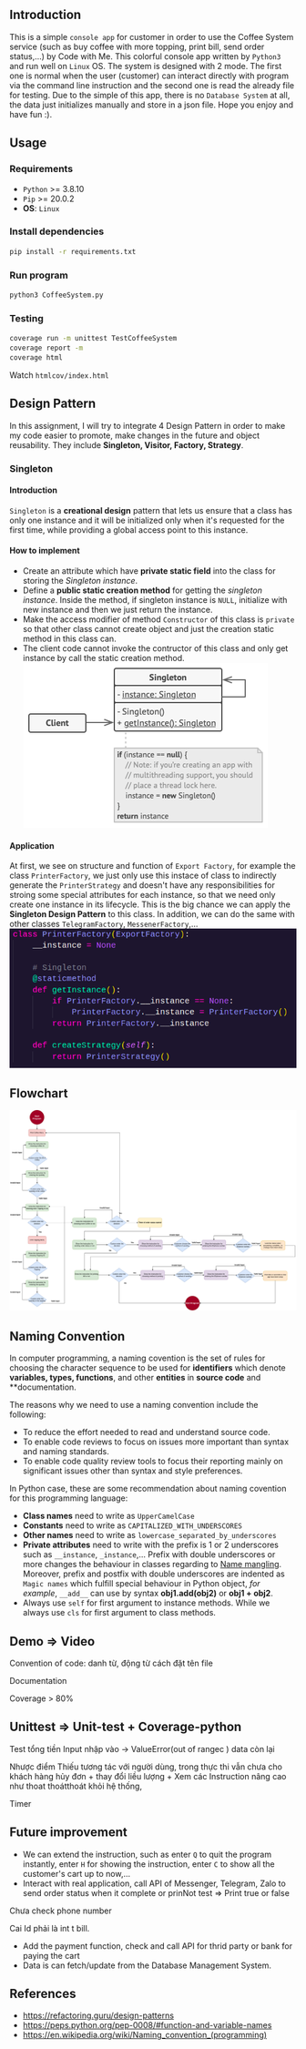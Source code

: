 ## Introduction
This is a simple `console app` for customer in order to use the Coffee System service (such as buy coffee with more topping, print bill, send order status,...) by Code with Me. This colorful console app written by `Python3` and run well on `Linux` OS. The system is designed with 2 mode. The first one is normal when the user (customer) can interact directly with program via the command line instruction and the second one is read the already file for testing. Due to the simple of this app, there is no `Database System` at all, the data just initializes manually and store in a json file. Hope you enjoy and have fun :).

## Usage
### Requirements
+ `Python` >= 3.8.10
+ `Pip` >= 20.0.2
+ **OS**: `Linux` 

### Install dependencies
``` sh
pip install -r requirements.txt
```

### Run program
``` sh
python3 CoffeeSystem.py
```

### Testing
``` sh
coverage run -m unittest TestCoffeeSystem
coverage report -m
coverage html
```

Watch `htmlcov/index.html`

## Design Pattern
In this assignment, I will try to integrate 4 Design Pattern in order to make my code easier to promote, make changes in the future and object reusability. They include **Singleton, Visitor, Factory, Strategy**. 
### Singleton

#### Introduction
`Singleton` is a **creational design** pattern that lets us ensure that a class has only one instance and it will be initialized only when it's requested for the first time, while providing a global access point to this instance.


#### How to implement
+ Create an attribute which have **private static field** into the class for storing the *Singleton instance*.
+ Define a **public static creation method** for getting the *singleton instance*. Inside the method, if singleton instance is `NULL`, initialize with new instance and then we just return the instance.
+ Make the access modifier of method `Constructor` of this class is `private` so that other class cannot create object and just the creation static method in this class can.
+ The client code cannot invoke the contructor of this class and only get instance by call the static creation method. 
![](/images/singleton-structure.png)

#### Application
At first, we see on structure and function of `Export Factory`, for example the class `PrinterFactory`, we just only use this instace of class to indirectly generate the `PrinterStrategy` and doesn't have any responsibilities for stroing some special attributes for each instance, so that we need only create one instance in its lifecycle. This is the big chance we can apply the **Singleton Design Pattern** to this class. In addition, we can do the same with other classes `TelegramFactory`, `MessenerFactory`,...
![](/images/singleton-code.png)

## Flowchart
![](/images/Flowchart.png) 


## Naming Convention
In computer programming, a naming covention is the set of rules for choosing the character sequence to be used for **identifiers** which denote **variables, types, functions**, and other **entities** in **source code** and **documentation.

The reasons why we need to use a naming convention include the following:
- To reduce the effort needed to read and understand source code.
- To enable code reviews to focus on issues more important than syntax and naming standards.
- To enable code quality review tools to focus their reporting mainly on significant issues other than syntax and style preferences.

In Python case, these are some recommendation about naming covention for this programming language:
- **Class names** need to write as `UpperCamelCase`
- **Constants** need to write as `CAPITALIZED_WITH_UNDERSCORES`
- **Other names** need to write as `lowercase_separated_by_underscores`
- **Private attributes** need to write with the prefix is 1 or 2 underscores such as `__instance`, `_instance`,... Prefix with double underscores or more changes the behaviour in classes regarding to [Name mangling](https://en.wikipedia.org/wiki/Name_mangling#Python). Moreover, prefix and postfix with double underscores are indented as `Magic names` which fulfill special behaviour in Python object, *for example*, `__add__` can use by syntax **obj1.__add__(obj2)** or **obj1 + obj2**.
- Always use `self` for first argument to instance methods. While we always use `cls` for first argument to class methods.

## Demo => Video

Convention of code:
danh từ, động từ
cách đặt tên file

Documentation

Coverage > 80%

## Unittest => Unit-test + Coverage-python
Test tổng tiền
Input nhập vào -> ValueError(out of rangec  )
data còn lại

Nhược điểm
Thiếu tương tác với người dùng, trong thực thi vẫn chưa cho khách hàng hủy đơn + thay đổi liều lượng + Xem các Instruction nâng cao như thoat thoátthoát khỏi hệ thống, 

Timer

## Future improvement
+ We can extend the instruction, such as enter `Q` to quit the program instantly, enter `H` for showing the instruction, enter `C` to show all the customer's cart up to now,...
+ Interact with real application, call API of Messenger, Telegram, Zalo to send order status when it complete or prinNot test => Print true or false

Chưa check phone number

Cai Id phải là int 
t bill.
+ Add the payment function, check and call API for thrid party or bank for paying the cart 
+ Data is can fetch/update from the Database Management System.


## References
+ https://refactoring.guru/design-patterns
+ https://peps.python.org/pep-0008/#function-and-variable-names
+ https://en.wikipedia.org/wiki/Naming_convention_(programming)